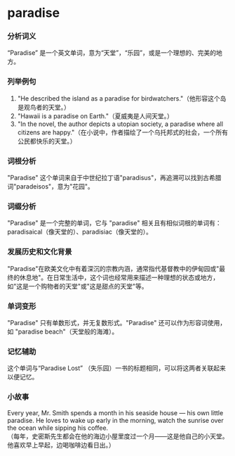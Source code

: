 # paradise

### 分析词义

  

“Paradise” 是一个英文单词，意为“天堂”，“乐园”，或是一个理想的、完美的地方。

  

### 列举例句

  

1.  "He described the island as a paradise for birdwatchers."（他形容这个岛是观鸟者的天堂。）
2.  "Hawaii is a paradise on Earth."（夏威夷是人间天堂。）
3.  "In the novel, the author depicts a utopian society, a paradise where all citizens are happy."（在小说中，作者描绘了一个乌托邦式的社会，一个所有公民都快乐的天堂。）

  

### 词根分析

  

"Paradise" 这个单词来自于中世纪拉丁语"paradisus"，再追溯可以找到古希腊词"paradeisos"，意为"花园"。

  

### 词缀分析

  

"Paradise" 是一个完整的单词，它与 "paradise" 相关且有相似词根的单词有：paradisaical（像天堂的）、paradisiac（像天堂的）。

  

### 发展历史和文化背景

  

"Paradise"在欧美文化中有着深沉的宗教内涵，通常指代基督教中的伊甸园或"最终的休息地"。在日常生活中，这个词也经常用来描述一种理想的状态或地方，如"这是一个购物者的天堂"或"这是甜点的天堂"等。

  

### 单词变形

  

"Paradise" 只有单数形式，并无复数形式。"Paradise" 还可以作为形容词使用，如 "paradise beach"（天堂般的海滩）。

  

### 记忆辅助

  

这个单词与“Paradise Lost” （失乐园）一书的标题相同，可以将这两者关联起来以便记忆。

  

### 小故事

  

Every year, Mr. Smith spends a month in his seaside house — his own little paradise. He loves to wake up early in the morning, watch the sunrise over the ocean while sipping his coffee.  
（每年，史密斯先生都会在他的海边小屋里度过一个月——这是他自己的小天堂。他喜欢早上早起，边喝咖啡边看日出。）
